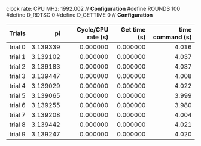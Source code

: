 clock rate:
CPU MHz:             1992.002
// **Configuration**
#define ROUNDS 100
#define D_RDTSC 0
#define D_GETTIME 0
// **Configuration**

| Trials | pi | Cycle/CPU rate (s) | Get time (s) | time command (s) |
|-:|-:|-:|-:|-:|
| trial 0 |  3.139339 | 0.000000 | 0.000000 | 4.016 |
| trial 1 |  3.139102 | 0.000000 | 0.000000 | 4.037 |
| trial 2 |  3.139183 | 0.000000 | 0.000000 | 4.037 |
| trial 3 |  3.139447 | 0.000000 | 0.000000 | 4.008 |
| trial 4 |  3.139029 | 0.000000 | 0.000000 | 4.022 |
| trial 5 |  3.139065 | 0.000000 | 0.000000 | 3.999 |
| trial 6 |  3.139255 | 0.000000 | 0.000000 | 3.980 |
| trial 7 |  3.139208 | 0.000000 | 0.000000 | 4.004 |
| trial 8 |  3.139442 | 0.000000 | 0.000000 | 4.021 |
| trial 9 |  3.139247 | 0.000000 | 0.000000 | 4.020 |
